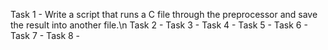 Task 1 - Write a script that runs a C file through the preprocessor and save the result into another file.\n
Task 2 -
Task 3 -
Task 4 -
Task 5 -
Task 6 -
Task 7 -
Task 8 -

